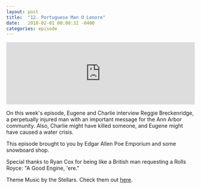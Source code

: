 ```yaml
---
layout: post
title:  "12. Portuguese Man O Lenore"
date:   2018-02-01 00:00:32 -0400
categories: episode
---
```

<iframe width="100%" height="166" scrolling="no" frameborder="no" allow="autoplay" src="https://w.soundcloud.com/player/?url=https%3A//api.soundcloud.com/tracks/392789922&amp;color=%23ff5500&amp;auto_play=false&amp;hide_related=false&amp;show_comments=true&amp;show_user=true&amp;show_reposts=false&amp;show_teaser=true"></iframe>

On this week's episode, Eugene and Charlie interview Reggie Breckenridge, a perpetually injured man with an important message for the Ann Arbor community. Also, Charlie might have killed someone, and Eugene might have caused a water crisis.

This episode brought to you by Edgar Allen Poe Emporium and some snowboard shop.

Special thanks to Ryan Cox for being like a British man requesting a Rolls Royce: "A Good Engine, 'ere."

Theme Music by the Stellars. Check them out [here][bandcamp].

[bandcamp]: http://the-stellars.bandcamp.com.
